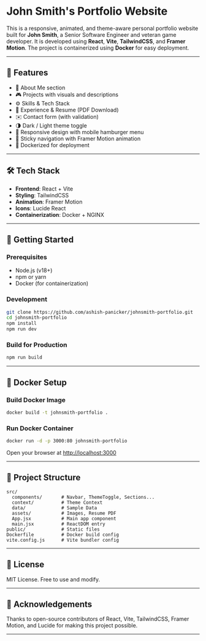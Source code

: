 # John Smith's Portfolio Website

This is a responsive, animated, and theme-aware personal portfolio website built for **John Smith**, a Senior Software Engineer and veteran game developer. It is developed using **React**, **Vite**, **TailwindCSS**, and **Framer Motion**. The project is containerized using **Docker** for easy deployment.

---

## 🌟 Features

- 🧠 About Me section
- 🎮 Projects with visuals and descriptions
- ⚙️ Skills & Tech Stack
- 💼 Experience & Resume (PDF Download)
- ✉️ Contact form (with validation)
- 🌗 Dark / Light theme toggle
- 📱 Responsive design with mobile hamburger menu
- 🧭 Sticky navigation with Framer Motion animation
- 🐳 Dockerized for deployment

---

## 🛠 Tech Stack

- **Frontend**: React + Vite
- **Styling**: TailwindCSS
- **Animation**: Framer Motion
- **Icons**: Lucide React
- **Containerization**: Docker + NGINX

---

## 🚀 Getting Started

### Prerequisites

- Node.js (v18+)
- npm or yarn
- Docker (for containerization)

### Development

```bash
git clone https://github.com/ashish-panicker/johnsmith-portfolio.git
cd johnsmith-portfolio
npm install
npm run dev
```

### Build for Production

```bash
npm run build
```

---

## 🐳 Docker Setup

### Build Docker Image

```bash
docker build -t johnsmith-portfolio .
```

### Run Docker Container

```bash
docker run -d -p 3000:80 johnsmith-portfolio
```

Open your browser at [http://localhost:3000](http://localhost:3000)

---

## 📁 Project Structure

```
src/
  components/       # Navbar, ThemeToggle, Sections...
  context/          # Theme Context
  data/             # Sample Data
  assets/           # Images, Resume PDF
  App.jsx           # Main app component
  main.jsx          # ReactDOM entry
public/             # Static files
Dockerfile          # Docker build config
vite.config.js      # Vite bundler config
```

---

## 📄 License

MIT License. Free to use and modify.

---

## 🙌 Acknowledgements

Thanks to open-source contributors of React, Vite, TailwindCSS, Framer Motion, and Lucide for making this project possible.

---
